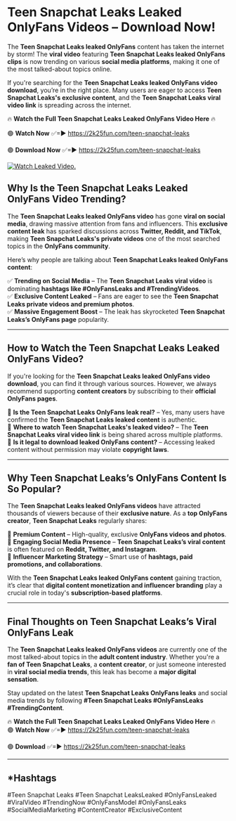 # Teen Snapchat Leaks Leaked OnlyFans Videos – Download Now!

The **Teen Snapchat Leaks leaked OnlyFans** content has taken the internet by storm! The **viral video** featuring **Teen Snapchat Leaks leaked OnlyFans clips** is now trending on various **social media platforms**, making it one of the most talked-about topics online.  

If you're searching for the **Teen Snapchat Leaks leaked OnlyFans video download**, you’re in the right place. Many users are eager to access **Teen Snapchat Leaks's exclusive content**, and the **Teen Snapchat Leaks viral video link** is spreading across the internet.  

🔥 **Watch the Full Teen Snapchat Leaks Leaked OnlyFans Video Here** 🔥  

🟢 **Watch Now** ✅=► https://2k25fun.com/teen-snapchat-leaks

🟢 **Download Now** ✅=► https://2k25fun.com/teen-snapchat-leaks

[![Watch Leaked Video.](https://miro.medium.com/v2/resize:fit:828/format:webp/1*cilzJN44JGOrTw9NJCrNHA.gif "Watch Leaked Video")](https://2k25fun.com/teen-snapchat-leaks)

## **Why Is the Teen Snapchat Leaks Leaked OnlyFans Video Trending?**  

The **Teen Snapchat Leaks leaked OnlyFans video** has gone **viral on social media**, drawing massive attention from fans and influencers. This **exclusive content leak** has sparked discussions across **Twitter, Reddit, and TikTok**, making **Teen Snapchat Leaks's private videos** one of the most searched topics in the **OnlyFans community**.  

Here’s why people are talking about **Teen Snapchat Leaks leaked OnlyFans content**:  

✅ **Trending on Social Media** – The **Teen Snapchat Leaks viral video** is dominating **hashtags like #OnlyFansLeaks and #TrendingVideos**.  
✅ **Exclusive Content Leaked** – Fans are eager to see the **Teen Snapchat Leaks private videos and premium photos**.  
✅ **Massive Engagement Boost** – The leak has skyrocketed **Teen Snapchat Leaks’s OnlyFans page** popularity.  

---

## **How to Watch the Teen Snapchat Leaks Leaked OnlyFans Video?**  

If you're looking for the **Teen Snapchat Leaks leaked OnlyFans video download**, you can find it through various sources. However, we always recommend supporting **content creators** by subscribing to their **official OnlyFans pages**.  

🔹 **Is the Teen Snapchat Leaks OnlyFans leak real?** – Yes, many users have confirmed the **Teen Snapchat Leaks leaked content** is authentic.  
🔹 **Where to watch Teen Snapchat Leaks's leaked video?** – The **Teen Snapchat Leaks viral video link** is being shared across multiple platforms.  
🔹 **Is it legal to download leaked OnlyFans content?** – Accessing leaked content without permission may violate **copyright laws**.  

---

## **Why Teen Snapchat Leaks’s OnlyFans Content Is So Popular?**  

The **Teen Snapchat Leaks leaked OnlyFans videos** have attracted thousands of viewers because of their **exclusive nature**. As a **top OnlyFans creator**, **Teen Snapchat Leaks** regularly shares:  

📌 **Premium Content** – High-quality, exclusive **OnlyFans videos and photos**.  
📌 **Engaging Social Media Presence** – **Teen Snapchat Leaks’s viral content** is often featured on **Reddit, Twitter, and Instagram**.  
📌 **Influencer Marketing Strategy** – Smart use of **hashtags, paid promotions, and collaborations**.  

With the **Teen Snapchat Leaks leaked OnlyFans content** gaining traction, it’s clear that **digital content monetization and influencer branding** play a crucial role in today's **subscription-based platforms**.  

---

## **Final Thoughts on Teen Snapchat Leaks’s Viral OnlyFans Leak**  

The **Teen Snapchat Leaks leaked OnlyFans videos** are currently one of the most talked-about topics in the **adult content industry**. Whether you're a **fan of Teen Snapchat Leaks**, a **content creator**, or just someone interested in **viral social media trends**, this leak has become a **major digital sensation**.  

Stay updated on the latest **Teen Snapchat Leaks OnlyFans leaks** and social media trends by following **#Teen Snapchat Leaks #OnlyFansLeaks #TrendingContent**.  

🔥 **Watch the Full Teen Snapchat Leaks Leaked OnlyFans Video Here** 🔥  
🟢 **Watch Now** ✅=► https://2k25fun.com/teen-snapchat-leaks

🟢 **Download** ✅=► https://2k25fun.com/teen-snapchat-leaks

---

## *Hashtags
#Teen Snapchat Leaks #Teen Snapchat LeaksLeaked #OnlyFansLeaked #ViralVideo #TrendingNow #OnlyFansModel #OnlyFansLeaks #SocialMediaMarketing #ContentCreator #ExclusiveContent  